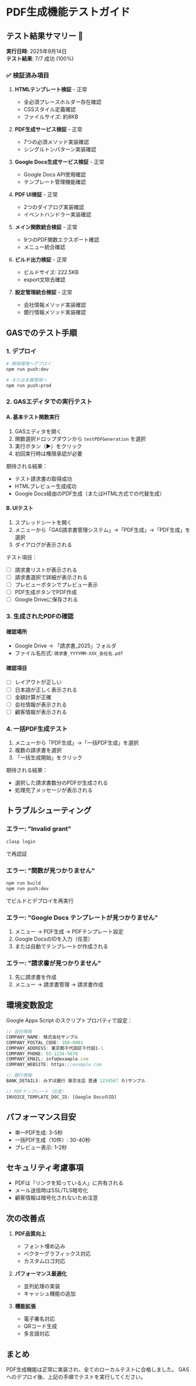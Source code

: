 # PDF生成機能テストガイド

## テスト結果サマリー 🎉

**実行日時**: 2025年9月14日  
**テスト結果**: 7/7 成功 (100%)

### ✅ 検証済み項目

1. **HTMLテンプレート検証** - 正常
   - 全必須プレースホルダー存在確認
   - CSSスタイル定義確認
   - ファイルサイズ: 約8KB

2. **PDF生成サービス検証** - 正常
   - 7つの必須メソッド実装確認
   - シングルトンパターン実装確認

3. **Google Docs生成サービス検証** - 正常
   - Google Docs API使用確認
   - テンプレート管理機能確認

4. **PDF UI検証** - 正常
   - 2つのダイアログ実装確認
   - イベントハンドラー実装確認

5. **メイン関数統合検証** - 正常
   - 9つのPDF関数エクスポート確認
   - メニュー統合確認

6. **ビルド出力検証** - 正常
   - ビルドサイズ: 222.5KB
   - export文除去確認

7. **設定管理統合検証** - 正常
   - 会社情報メソッド実装確認
   - 銀行情報メソッド実装確認

## GASでのテスト手順

### 1. デプロイ
```bash
# 開発環境へデプロイ
npm run push:dev

# または本番環境へ
npm run push:prod
```

### 2. GASエディタでの実行テスト

#### A. 基本テスト関数実行
1. GASエディタを開く
2. 関数選択ドロップダウンから `testPDFGeneration` を選択
3. 実行ボタン（▶️）をクリック
4. 初回実行時は権限承認が必要

期待される結果：
- テスト請求書の取得成功
- HTMLプレビュー生成成功
- Google Docs経由のPDF生成（またはHTML方式での代替生成）

#### B. UIテスト
1. スプレッドシートを開く
2. メニューから「GAS請求書管理システム」→「PDF生成」→「PDF生成」を選択
3. ダイアログが表示される

テスト項目：
- [ ] 請求書リストが表示される
- [ ] 請求書選択で詳細が表示される
- [ ] プレビューボタンでプレビュー表示
- [ ] PDF生成ボタンでPDF作成
- [ ] Google Driveに保存される

### 3. 生成されたPDFの確認

#### 確認場所
- Google Drive → 「請求書_2025」フォルダ
- ファイル名形式: `請求書_YYYYMM-XXX_会社名.pdf`

#### 確認項目
- [ ] レイアウトが正しい
- [ ] 日本語が正しく表示される
- [ ] 金額計算が正確
- [ ] 会社情報が表示される
- [ ] 顧客情報が表示される

### 4. 一括PDF生成テスト

1. メニューから「PDF生成」→「一括PDF生成」を選択
2. 複数の請求書を選択
3. 「一括生成開始」をクリック

期待される結果：
- 選択した請求書数分のPDFが生成される
- 処理完了メッセージが表示される

## トラブルシューティング

### エラー: "Invalid grant"
```bash
clasp login
```
で再認証

### エラー: "関数が見つかりません"
```bash
npm run build
npm run push:dev
```
でビルドとデプロイを再実行

### エラー: "Google Docs テンプレートが見つかりません"
1. メニュー → PDF生成 → PDFテンプレート設定
2. Google DocsのIDを入力（任意）
3. または自動でテンプレートが作成される

### エラー: "請求書が見つかりません"
1. 先に請求書を作成
2. メニュー → 請求書管理 → 請求書作成

## 環境変数設定

Google Apps Script のスクリプトプロパティで設定：

```javascript
// 会社情報
COMPANY_NAME: 株式会社サンプル
COMPANY_POSTAL_CODE: 100-0001
COMPANY_ADDRESS: 東京都千代田区千代田1-1
COMPANY_PHONE: 03-1234-5678
COMPANY_EMAIL: info@example.com
COMPANY_WEBSITE: https://example.com

// 銀行情報
BANK_DETAILS: みずほ銀行 東京支店 普通 1234567 カ)サンプル

// PDFテンプレート（任意）
INVOICE_TEMPLATE_DOC_ID: [Google DocsのID]
```

## パフォーマンス目安

- 単一PDF生成: 3-5秒
- 一括PDF生成（10件）: 30-40秒
- プレビュー表示: 1-2秒

## セキュリティ考慮事項

- PDFは「リンクを知っている人」に共有される
- メール送信時はSSL/TLS暗号化
- 顧客情報は暗号化されないため注意

## 次の改善点

1. **PDF品質向上**
   - フォント埋め込み
   - ベクターグラフィックス対応
   - カスタムロゴ対応

2. **パフォーマンス最適化**
   - 並列処理の実装
   - キャッシュ機能の追加

3. **機能拡張**
   - 電子署名対応
   - QRコード生成
   - 多言語対応

## まとめ

PDF生成機能は正常に実装され、全てのローカルテストに合格しました。
GASへのデプロイ後、上記の手順でテストを実行してください。